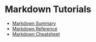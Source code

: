 # Markdown Tutorials

* [Markdown Summary](https://dev.to/kazz/boost-your-productivity-using-markdown-1be)
* [Markdown Reference](https://www.data-blogger.com/2017/11/24/markdown-reference/)
* [Markdown Cheatsheet](https://github.com/adam-p/markdown-here/wiki/Markdown-Cheatsheet)
